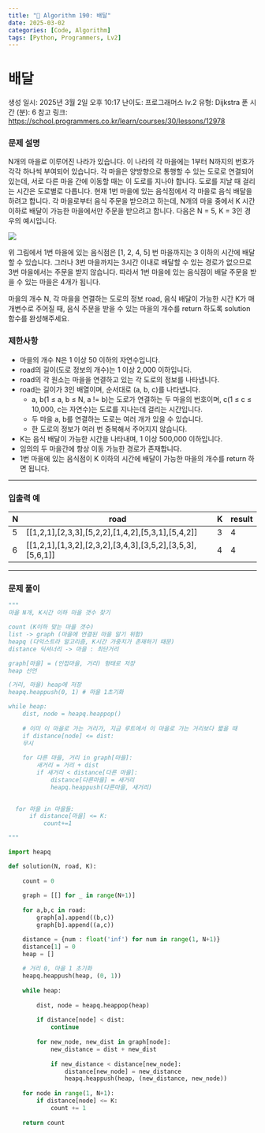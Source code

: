 ```yaml
---
title: "🧠 Algorithm 190: 배달"
date: 2025-03-02
categories: [Code, Algorithm]
tags: [Python, Programmers, Lv2]
---
```


# 배달

생성 일시: 2025년 3월 2일 오후 10:17
난이도: 프로그래머스 lv.2
유형: Dijkstra
푼 시간 (분): 6
참고 링크: https://school.programmers.co.kr/learn/courses/30/lessons/12978

### **문제 설명**

N개의 마을로 이루어진 나라가 있습니다. 이 나라의 각 마을에는 1부터 N까지의 번호가 각각 하나씩 부여되어 있습니다. 각 마을은 양방향으로 통행할 수 있는 도로로 연결되어 있는데, 서로 다른 마을 간에 이동할 때는 이 도로를 지나야 합니다. 도로를 지날 때 걸리는 시간은 도로별로 다릅니다. 현재 1번 마을에 있는 음식점에서 각 마을로 음식 배달을 하려고 합니다. 각 마을로부터 음식 주문을 받으려고 하는데, N개의 마을 중에서 K 시간 이하로 배달이 가능한 마을에서만 주문을 받으려고 합니다. 다음은 N = 5, K = 3인 경우의 예시입니다.

![](https://grepp-programmers.s3.ap-northeast-2.amazonaws.com/files/production/d7779d88-084c-4ffa-ae9f-2a42f97d3bbf/%E1%84%87%E1%85%A2%E1%84%83%E1%85%A1%E1%86%AF_1_uxun8t.png)

위 그림에서 1번 마을에 있는 음식점은 [1, 2, 4, 5] 번 마을까지는 3 이하의 시간에 배달할 수 있습니다. 그러나 3번 마을까지는 3시간 이내로 배달할 수 있는 경로가 없으므로 3번 마을에서는 주문을 받지 않습니다. 따라서 1번 마을에 있는 음식점이 배달 주문을 받을 수 있는 마을은 4개가 됩니다.

마을의 개수 N, 각 마을을 연결하는 도로의 정보 road, 음식 배달이 가능한 시간 K가 매개변수로 주어질 때, 음식 주문을 받을 수 있는 마을의 개수를 return 하도록 solution 함수를 완성해주세요.

### 제한사항

- 마을의 개수 N은 1 이상 50 이하의 자연수입니다.
- road의 길이(도로 정보의 개수)는 1 이상 2,000 이하입니다.
- road의 각 원소는 마을을 연결하고 있는 각 도로의 정보를 나타냅니다.
- road는 길이가 3인 배열이며, 순서대로 (a, b, c)를 나타냅니다.
    - a, b(1 ≤ a, b ≤ N, a != b)는 도로가 연결하는 두 마을의 번호이며, c(1 ≤ c ≤ 10,000, c는 자연수)는 도로를 지나는데 걸리는 시간입니다.
    - 두 마을 a, b를 연결하는 도로는 여러 개가 있을 수 있습니다.
    - 한 도로의 정보가 여러 번 중복해서 주어지지 않습니다.
- K는 음식 배달이 가능한 시간을 나타내며, 1 이상 500,000 이하입니다.
- 임의의 두 마을간에 항상 이동 가능한 경로가 존재합니다.
- 1번 마을에 있는 음식점이 K 이하의 시간에 배달이 가능한 마을의 개수를 return 하면 됩니다.

---

### 입출력 예

| N | road | K | result |
| --- | --- | --- | --- |
| 5 | [[1,2,1],[2,3,3],[5,2,2],[1,4,2],[5,3,1],[5,4,2]] | 3 | 4 |
| 6 | [[1,2,1],[1,3,2],[2,3,2],[3,4,3],[3,5,2],[3,5,3],[5,6,1]] | 4 | 4 |

---

### 문제 풀이

```python
"""
마을 N개, K시간 이하 마을 갯수 찾기

count (K이하 맞는 마을 갯수)
list -> graph (마을에 연결된 마을 알기 위함)
heapq (다익스트라 알고리즘, K시간 가중치가 존재하기 때문)
distance 딕셔너리 -> 마을 : 최단거리

graph[마을] = (인접마을, 거리) 형태로 저장
heap 선언

(거리, 마을) heap에 저장
heapq.heappush(0, 1) # 마을 1초기화

while heap:
    dist, node = heapq.heappop()
    
    # 이미 이 마을로 가는 거리가, 지금 루트에서 이 마을로 가는 거리보다 짧을 때
    if distance[node] <= dist:
    무시
    
    for 다른 마을, 거리 in graph[마을]:
        새거리 = 거리 + dist
        if 새거리 < distance[다른 마을]:
            distance[다른마을] = 새거리
            heapq.heappush(다른마을, 새거리)
    

  for 마을 in 마을들:
      if distance[마을] <= K:
          count+=1

"""

import heapq

def solution(N, road, K):
    
    count = 0
    
    graph = [[] for _ in range(N+1)]
    
    for a,b,c in road:
        graph[a].append((b,c))
        graph[b].append((a,c))

    distance = {num : float('inf') for num in range(1, N+1)}
    distance[1] = 0
    heap = []
    
    # 거리 0, 마을 1 초기화
    heapq.heappush(heap, (0, 1))
    
    while heap:
        
        dist, node = heapq.heappop(heap)
        
        if distance[node] < dist:
            continue
            
        for new_node, new_dist in graph[node]:
            new_distance = dist + new_dist
            
            if new_distance < distance[new_node]:
                distance[new_node] = new_distance
                heapq.heappush(heap, (new_distance, new_node))
        
    for node in range(1, N+1):
        if distance[node] <= K:
            count += 1
        
    return count
```